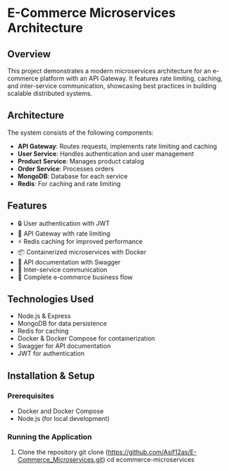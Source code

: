 # E-Commerce Microservices Architecture

## Overview
This project demonstrates a modern microservices architecture for an e-commerce platform with an API Gateway. It features rate limiting, caching, and inter-service communication, showcasing best practices in building scalable distributed systems.

## Architecture
The system consists of the following components:
- **API Gateway**: Routes requests, implements rate limiting and caching
- **User Service**: Handles authentication and user management
- **Product Service**: Manages product catalog
- **Order Service**: Processes orders
- **MongoDB**: Database for each service
- **Redis**: For caching and rate limiting


## Features
- 🔒 User authentication with JWT
- 🔄 API Gateway with rate limiting
- ⚡ Redis caching for improved performance
- 📦 Containerized microservices with Docker
- 📝 API documentation with Swagger
- 🔌 Inter-service communication
- 🛒 Complete e-commerce business flow

## Technologies Used
- Node.js & Express
- MongoDB for data persistence
- Redis for caching
- Docker & Docker Compose for containerization
- Swagger for API documentation
- JWT for authentication


## Installation & Setup

### Prerequisites
- Docker and Docker Compose
- Node.js (for local development)

### Running the Application
1. Clone the repository
git clone (https://github.com/Asif12as/E-Commerce_Microservices.git)
cd ecommerce-microservices
